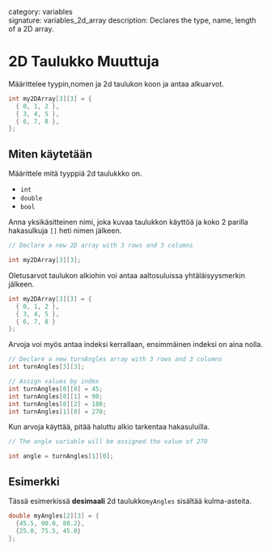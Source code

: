 category: variables  
signature: variables_2d_array
description: Declares the type, name, length of a 2D array. 

# 2D Taulukko Muuttuja

Määrittelee tyypin,nomen ja 2d taulukon koon ja antaa alkuarvot. 

```cpp
int my2DArray[3][3] = { 
  { 0, 1, 2 },
  { 3, 4, 5 },
  { 6, 7, 8 },
};
```

## Miten käytetään

Määrittele mitä tyyppiä 2d taulukkko on. 

- `int`
- `double`
- `bool`

Anna yksikäsitteinen nimi, joka kuvaa taulukkon käyttöä ja koko 2 parilla hakasulkuja `[]` heti nimen jälkeen. 

```cpp
// Declare a new 2D array with 3 rows and 3 columns

int my2DArray[3][3];
```

Oletusarvot taulukon alkiohin voi antaa aaltosuluissa yhtäläisyysmerkin jälkeen.

```cpp
int my2DArray[3][3] = { 
  { 0, 1, 2 },
  { 3, 4, 5 },
  { 6, 7, 8 }
};
```

Arvoja voi myös antaa indeksi kerrallaan, ensimmäinen indeksi on aina nolla. 

```cpp
// Declare a new turnAngles array with 3 rows and 3 columns
int turnAngles[3][3];

// Assign values by index
int turnAngles[0][0] = 45;
int turnAngles[0][1] = 90;
int turnAngles[0][2] = 180;
int turnAngles[1][0] = 270;
```

Kun arvoja käyttää, pitää haluttu alkio tarkentaa hakasuluilla.

```cpp
// The angle variable will be assigned the value of 270

int angle = turnAngles[1][0];
```

## Esimerkki

Tässä esimerkissä **desimaali** 2d taulukko`myAngles` sisältää kulma-asteita.

```cpp
double myAngles[2][3] = {
  {45.5, 90.0, 88.2},
  {25.0, 75.5, 45.0}
};
```

<advanced>
</advanced>